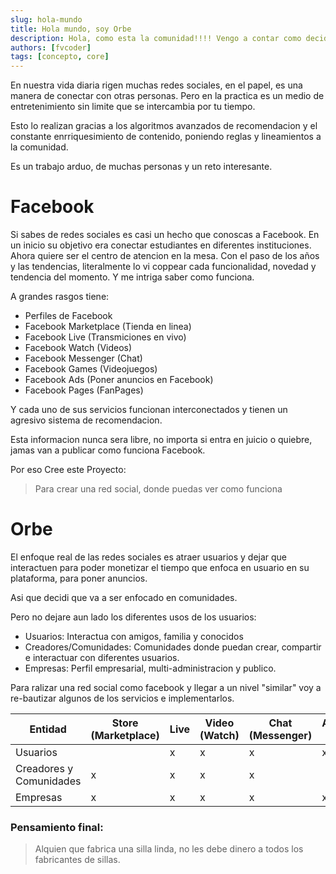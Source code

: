```yaml
---
slug: hola-mundo
title: Hola mundo, soy Orbe
description: Hola, como esta la comunidad!!!! Vengo a contar como decidi iniciar este proyecto.
authors: [fvcoder]
tags: [concepto, core]
---
```

En nuestra vida diaria rigen muchas redes sociales,
en el papel, es una manera de conectar con otras personas.
Pero en la practica es un medio de entretenimiento
sin limite que se intercambia por tu tiempo.

Esto lo realizan gracias a los algoritmos avanzados 
de recomendacion y el constante enrriquesimiento de
contenido, poniendo reglas y lineamientos a la 
comunidad.

Es un trabajo arduo, de muchas personas y un reto
interesante.

# Facebook
Si sabes de redes sociales es casi un hecho que 
conoscas a Facebook.
En un inicio su objetivo era conectar estudiantes
en diferentes instituciones. Ahora quiere ser el 
centro de atencion en la mesa.
Con el paso de los años y las tendencias, literalmente
lo vi coppear cada funcionalidad, novedad y tendencia
del momento. Y me intriga saber como funciona.

A grandes rasgos tiene:
- Perfiles de Facebook
- Facebook Marketplace (Tienda en linea)
- Facebook Live (Transmiciones en vivo)
- Facebook Watch (Videos)
- Facebook Messenger (Chat)
- Facebook Games (Videojuegos)
- Facebook Ads (Poner anuncios en Facebook)
- Facebook Pages (FanPages)

Y cada uno de sus servicios funcionan interconectados
y tienen un agresivo sistema de recomendacion.

Esta informacion nunca sera libre, no importa si
entra en juicio o quiebre, jamas van a publicar
como funciona Facebook.

Por eso Cree este Proyecto:
> Para crear una red social, donde puedas ver
como funciona

# Orbe
El enfoque real de las redes sociales es atraer usuarios
y dejar que interactuen para poder monetizar el tiempo 
que enfoca en usuario en su plataforma, para poner anuncios.

Asi que decidi que va a ser enfocado en comunidades.

Pero no dejare aun lado los diferentes usos de los usuarios:
- Usuarios: Interactua con amigos, familia y conocidos
- Creadores/Comunidades: Comunidades donde puedan crear, 
compartir e interactuar con diferentes usuarios.
- Empresas: Perfil empresarial, multi-administracion y publico.

Para ralizar una red social como facebook y llegar a un nivel
"similar" voy a re-bautizar algunos de los servicios e implementarlos.

| Entidad | Store (Marketplace) | Live | Video (Watch) | Chat (Messenger) | Auncios (Ads) | Pages | Tips (Donate) | Member (Ayudantes) |
| --- | --- | --- | --- | --- | --- | --- | --- | --- |
| Usuarios |  | x | x | x | x | x |  |  |
| Creadores y Comunidades | x | x | x | x |  | x | x | x |
| Empresas | x | x | x | x | x | x |  | x |


### Pensamiento final:
> Alquien que fabrica una silla linda, no les debe dinero a todos los fabricantes de sillas.
